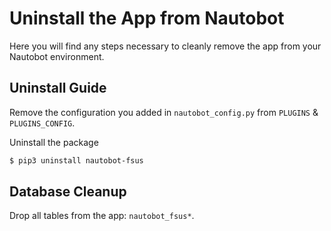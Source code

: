 # Uninstall the App from Nautobot

Here you will find any steps necessary to cleanly remove the app from your Nautobot environment.

## Uninstall Guide

Remove the configuration you added in `nautobot_config.py` from `PLUGINS` & `PLUGINS_CONFIG`.

Uninstall the package

```bash
$ pip3 uninstall nautobot-fsus
```

## Database Cleanup

Drop all tables from the app: `nautobot_fsus*`.
